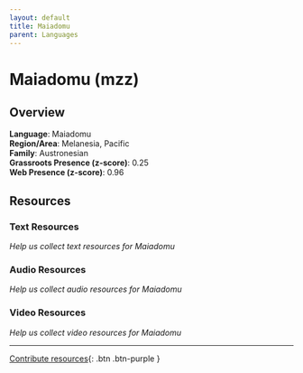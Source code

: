 ```yaml
---
layout: default
title: Maiadomu
parent: Languages
---
```


# Maiadomu (mzz)

## Overview

**Language**: Maiadomu  
**Region/Area**: Melanesia, Pacific  
**Family**: Austronesian  
**Grassroots Presence (z-score)**: 0.25  
**Web Presence (z-score)**: 0.96  

## Resources

### Text Resources
*Help us collect text resources for Maiadomu*

### Audio Resources
*Help us collect audio resources for Maiadomu*

### Video Resources
*Help us collect video resources for Maiadomu*

---

[Contribute resources](https://forms.office.com/e/1SfLJx3u1r){: .btn .btn-purple }
